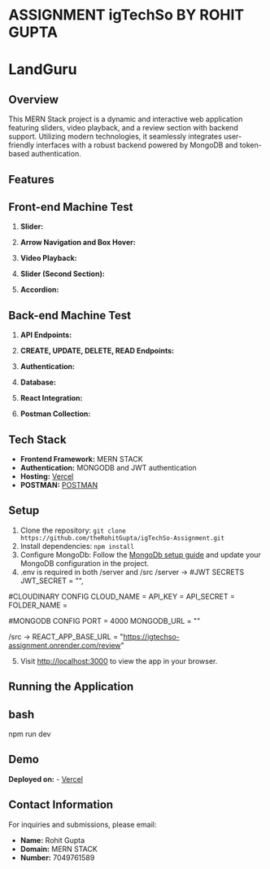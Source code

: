 # ASSIGNMENT igTechSo BY ROHIT GUPTA

# LandGuru

## Overview

This MERN Stack project is a dynamic and interactive web application featuring sliders, video playback, and a review section with backend support. Utilizing modern technologies, it seamlessly integrates user-friendly interfaces with a robust backend powered by MongoDB and token-based authentication.

## Features
## Front-end Machine Test

1. **Slider:**

2. **Arrow Navigation and Box Hover:**

3. **Video Playback:**

4. **Slider (Second Section):**

5. **Accordion:**

## Back-end Machine Test

1. **API Endpoints:**

2. **CREATE, UPDATE, DELETE, READ Endpoints:**

3. **Authentication:**

4. **Database:**

5. **React Integration:**

6. **Postman Collection:**

## Tech Stack

- **Frontend Framework:** MERN STACK
- **Authentication:** MONGODB and JWT authentication
- **Hosting:** [Vercel](https://ig-tech-so-assignment.vercel.app)
- **POSTMAN:** [POSTMAN](https://www.postman.com/therohitgupta/workspace/igtechso/collection/22682116-ccee1cd5-5c62-46b1-8a39-fb9bfb38d66c?action=share&creator=22682116)

## Setup

1. Clone the repository: `git clone https://github.com/theRohitGupta/igTechSo-Assignment.git`
2. Install dependencies: `npm install`
3. Configure MongoDb: Follow the [MongoDb setup guide](https://www.mongodb.com/developer/) and update your MongoDB configuration in the project.
4. .env is required in both /server and /src 
/server -> 
#JWT SECRETS
JWT_SECRET = "",

#CLOUDINARY CONFIG
CLOUD_NAME = 
API_KEY = 
API_SECRET = 
FOLDER_NAME = 

#MONGODB CONFIG
PORT = 4000
MONGODB_URL = ""

/src -> 
REACT_APP_BASE_URL = "https://igtechso-assignment.onrender.com/review"

5. Visit [http://localhost:3000](http://localhost:3000) to view the app in your browser.

## Running the Application

## bash
npm run dev

## Demo
**Deployed on:** - [Vercel](https://ig-tech-so-assignment.vercel.app)

## Contact Information

For inquiries and submissions, please email:

- **Name:** Rohit Gupta
- **Domain:** MERN STACK
- **Number:** 7049761589

